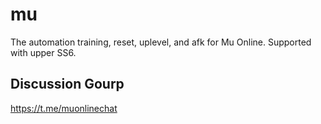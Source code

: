 # mu
The automation training, reset, uplevel, and afk for Mu Online. Supported with upper SS6.


## Discussion Gourp
https://t.me/muonlinechat
